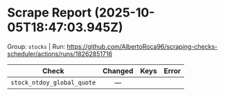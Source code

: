 # Scrape Report (2025-10-05T18:47:03.945Z)

Group: `stocks`  |  Run: https://github.com/AlbertoRoca96/scraping-checks-scheduler/actions/runs/18262851716

| Check | Changed | Keys | Error |
|---|:---:|:--|:--|
| `stock_ntdoy_global_quote` | — |  |  |
